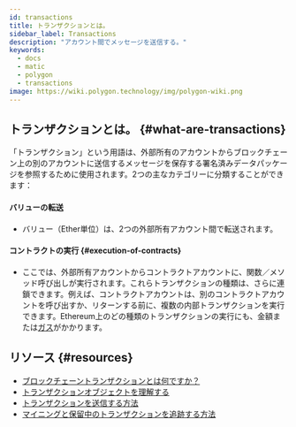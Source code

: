 ```yaml
---
id: transactions
title: トランザクションとは。
sidebar_label: Transactions
description: "アカウント間でメッセージを送信する。"
keywords:
  - docs
  - matic
  - polygon
  - transactions
image: https://wiki.polygon.technology/img/polygon-wiki.png
---
```


## トランザクションとは。 {#what-are-transactions}

「トランザクション」という用語は、外部所有のアカウントからブロックチェーン上の別のアカウントに送信するメッセージを保存する署名済みデータパッケージを参照するために使用されます。2つの主なカテゴリーに分類することができます：

#### **バリューの転送**

- バリュー（Ether単位）は、2つの外部所有アカウント間で転送されます。

#### コントラクトの実行 {#execution-of-contracts}

- ここでは、外部所有アカウントからコントラクトアカウントに、関数／メソッド呼び出しが実行されます。これらトランザクションの種類は、さらに連鎖できます。例えば、コントラクトアカウントは、別のコントラクトアカウントを呼び出すか、リターンする前に、複数の内部トランザクションを実行できます。Ethereum上のどの種類のトランザクションの実行にも、金額または[ガス](/docs/home/blockchain-basics/gas)がかかります。

## リソース {#resources}

- [ブロックチェーントランザクションとは何ですか？](https://coincentral.com/what-is-a-blockchain-transaction-anyway/)
- [トランザクションオブジェクトを理解する](https://docs.alchemy.com/docs/understanding-the-transaction-object-on-ethereum)
- [トランザクションを送信する方法](https://docs.alchemy.com/docs/how-to-send-transactions-on-ethereum)
- [マイニングと保留中のトランザクションを追跡する方法](https://docs.alchemy.com/docs/how-to-track-mined-and-pending-ethereum-transactions)
